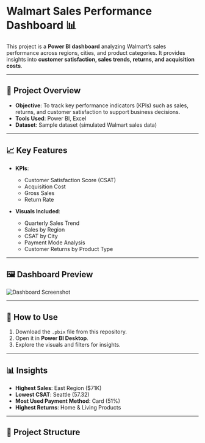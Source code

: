 # Walmart Sales Performance Dashboard 📊

This project is a **Power BI dashboard** analyzing Walmart’s sales performance across regions, cities, and product categories. It provides insights into **customer satisfaction, sales trends, returns, and acquisition costs**.

---

## 🚀 Project Overview
- **Objective**: To track key performance indicators (KPIs) such as sales, returns, and customer satisfaction to support business decisions.
- **Tools Used**: Power BI, Excel
- **Dataset**: Sample dataset (simulated Walmart sales data)

---

## 📈 Key Features
- **KPIs**:  
  - Customer Satisfaction Score (CSAT)  
  - Acquisition Cost  
  - Gross Sales  
  - Return Rate  

- **Visuals Included**:  
  - Quarterly Sales Trend  
  - Sales by Region  
  - CSAT by City  
  - Payment Mode Analysis  
  - Customer Returns by Product Type  

---

## 🖼️ Dashboard Preview
![Dashboard Screenshot](images/WMSnip.jpg)

---

## 🔧 How to Use
1. Download the `.pbix` file from this repository.
2. Open it in **Power BI Desktop**.
3. Explore the visuals and filters for insights.

---

## 📊 Insights
- **Highest Sales**: East Region ($71K)  
- **Lowest CSAT**: Seattle (57.32)  
- **Most Used Payment Method**: Card (51%)  
- **Highest Returns**: Home & Living Products  

---

## 📂 Project Structure

